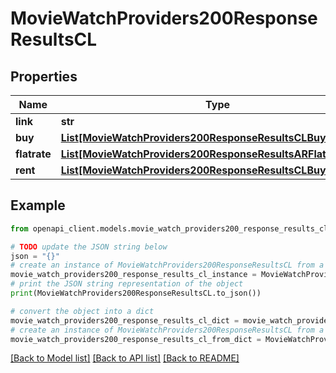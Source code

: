 # MovieWatchProviders200ResponseResultsCL


## Properties

Name | Type | Description | Notes
------------ | ------------- | ------------- | -------------
**link** | **str** |  | [optional] 
**buy** | [**List[MovieWatchProviders200ResponseResultsCLBuyInner]**](MovieWatchProviders200ResponseResultsCLBuyInner.md) |  | [optional] 
**flatrate** | [**List[MovieWatchProviders200ResponseResultsARFlatrateInner]**](MovieWatchProviders200ResponseResultsARFlatrateInner.md) |  | [optional] 
**rent** | [**List[MovieWatchProviders200ResponseResultsCLBuyInner]**](MovieWatchProviders200ResponseResultsCLBuyInner.md) |  | [optional] 

## Example

```python
from openapi_client.models.movie_watch_providers200_response_results_cl import MovieWatchProviders200ResponseResultsCL

# TODO update the JSON string below
json = "{}"
# create an instance of MovieWatchProviders200ResponseResultsCL from a JSON string
movie_watch_providers200_response_results_cl_instance = MovieWatchProviders200ResponseResultsCL.from_json(json)
# print the JSON string representation of the object
print(MovieWatchProviders200ResponseResultsCL.to_json())

# convert the object into a dict
movie_watch_providers200_response_results_cl_dict = movie_watch_providers200_response_results_cl_instance.to_dict()
# create an instance of MovieWatchProviders200ResponseResultsCL from a dict
movie_watch_providers200_response_results_cl_from_dict = MovieWatchProviders200ResponseResultsCL.from_dict(movie_watch_providers200_response_results_cl_dict)
```
[[Back to Model list]](../README.md#documentation-for-models) [[Back to API list]](../README.md#documentation-for-api-endpoints) [[Back to README]](../README.md)


